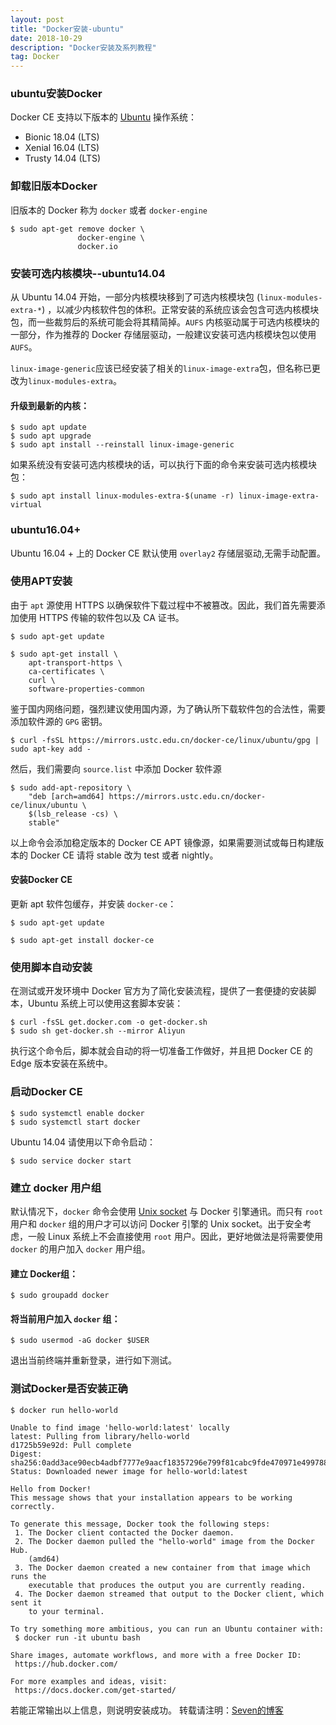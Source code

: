 ```yaml
---
layout: post
title: "Docker安装-ubuntu"
date: 2018-10-29
description: "Docker安装及系列教程"
tag: Docker
---
```


### ubuntu安装Docker

Docker CE 支持以下版本的 [Ubuntu](https://www.ubuntu.com/server) 操作系统：

- Bionic 18.04 (LTS)
- Xenial 16.04 (LTS)
- Trusty 14.04 (LTS)

### 卸载旧版本Docker

旧版本的 Docker 称为 `docker` 或者 `docker-engine`

```shell
$ sudo apt-get remove docker \
               docker-engine \
               docker.io
```

### 安装可选内核模块--ubuntu14.04

从 Ubuntu 14.04 开始，一部分内核模块移到了可选内核模块包 (`linux-modules-extra-*`) ，以减少内核软件包的体积。正常安装的系统应该会包含可选内核模块包，而一些裁剪后的系统可能会将其精简掉。`AUFS` 内核驱动属于可选内核模块的一部分，作为推荐的 Docker 存储层驱动，一般建议安装可选内核模块包以使用 `AUFS`。

`linux-image-generic`应该已经安装了相关的`linux-image-extra`包，但名称已更改为`linux-modules-extra`。

#### 升级到最新的内核：

```shell
$ sudo apt update
$ sudo apt upgrade
$ sudo apt install --reinstall linux-image-generic
```

如果系统没有安装可选内核模块的话，可以执行下面的命令来安装可选内核模块包：

```shell
$ sudo apt install linux-modules-extra-$(uname -r) linux-image-extra-virtual 
```

### ubuntu16.04+

Ubuntu 16.04 + 上的 Docker CE 默认使用 `overlay2` 存储层驱动,无需手动配置。

### 使用APT安装

由于 `apt` 源使用 HTTPS 以确保软件下载过程中不被篡改。因此，我们首先需要添加使用 HTTPS 传输的软件包以及 CA 证书。

```shell
$ sudo apt-get update

$ sudo apt-get install \
    apt-transport-https \
    ca-certificates \
    curl \
    software-properties-common
```

鉴于国内网络问题，强烈建议使用国内源，为了确认所下载软件包的合法性，需要添加软件源的 `GPG` 密钥。

```shell 
$ curl -fsSL https://mirrors.ustc.edu.cn/docker-ce/linux/ubuntu/gpg | sudo apt-key add -
```

然后，我们需要向 `source.list` 中添加 Docker 软件源

```shell
$ sudo add-apt-repository \
    "deb [arch=amd64] https://mirrors.ustc.edu.cn/docker-ce/linux/ubuntu \
    $(lsb_release -cs) \
    stable"
```

以上命令会添加稳定版本的 Docker CE APT 镜像源，如果需要测试或每日构建版本的 Docker CE 请将 stable 改为 test 或者 nightly。

#### 安装Docker CE

更新 apt 软件包缓存，并安装 `docker-ce`：

```shell
$ sudo apt-get update

$ sudo apt-get install docker-ce
```

### 使用脚本自动安装

在测试或开发环境中 Docker 官方为了简化安装流程，提供了一套便捷的安装脚本，Ubuntu 系统上可以使用这套脚本安装：

```shell
$ curl -fsSL get.docker.com -o get-docker.sh
$ sudo sh get-docker.sh --mirror Aliyun
```

执行这个命令后，脚本就会自动的将一切准备工作做好，并且把 Docker CE 的 Edge 版本安装在系统中。



### 启动Docker CE

```SHELL 
$ sudo systemctl enable docker
$ sudo systemctl start docker
```

Ubuntu 14.04 请使用以下命令启动：

```shell 
$ sudo service docker start
```

### 建立 docker 用户组

默认情况下，`docker` 命令会使用 [Unix socket](https://en.wikipedia.org/wiki/Unix_domain_socket) 与 Docker 引擎通讯。而只有 `root` 用户和 `docker` 组的用户才可以访问 Docker 引擎的 Unix socket。出于安全考虑，一般 Linux 系统上不会直接使用 `root` 用户。因此，更好地做法是将需要使用 `docker` 的用户加入 `docker` 用户组。

#### 建立 Docker组：

```shell
$ sudo groupadd docker
```

#### 将当前用户加入 `docker` 组：

```shell
$ sudo usermod -aG docker $USER
```

退出当前终端并重新登录，进行如下测试。



### 测试Docker是否安装正确

```shell
$ docker run hello-world

Unable to find image 'hello-world:latest' locally
latest: Pulling from library/hello-world
d1725b59e92d: Pull complete
Digest: sha256:0add3ace90ecb4adbf7777e9aacf18357296e799f81cabc9fde470971e499788
Status: Downloaded newer image for hello-world:latest

Hello from Docker!
This message shows that your installation appears to be working correctly.

To generate this message, Docker took the following steps:
 1. The Docker client contacted the Docker daemon.
 2. The Docker daemon pulled the "hello-world" image from the Docker Hub.
    (amd64)
 3. The Docker daemon created a new container from that image which runs the
    executable that produces the output you are currently reading.
 4. The Docker daemon streamed that output to the Docker client, which sent it
    to your terminal.

To try something more ambitious, you can run an Ubuntu container with:
 $ docker run -it ubuntu bash

Share images, automate workflows, and more with a free Docker ID:
 https://hub.docker.com/

For more examples and ideas, visit:
 https://docs.docker.com/get-started/
```

若能正常输出以上信息，则说明安装成功。
转载请注明：[Seven的博客](http://sevenold.github.io)